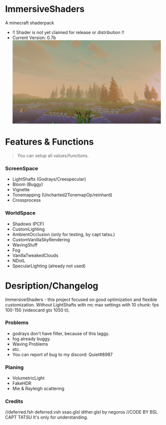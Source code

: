 # ImmersiveShaders
A minecraft shaderpack
- !! Shader is not yet claimed for release or distribution !!
- Current Version: 0.7b
![Alt text](/screenshots/2021-10-03_18.21.47.png?raw=true "Optional Title")
# Features & Functions
>You can setup all values/functions.
### ScreenSpace
- LightShafts (Godrays/Creespecular)
- Bloom (Buggy)
- Vignette
- Tonemapping (Uncharted2TonemapOp/reinhard)
- Crossprocess
### WorldSpace
- Shadows (PCF)
- CustomLighting
- AmbientOcclusion (only for testing, by capt tatsu.)
- CustomVanillaSkyRendering
- WavingStuff
- Fog
- VanillaTweakedClouds
- NDotL
- SpecularLighting (already not used)
# Desription/Changelog
ImmersiveShaders - this project focused on good optimization and flexible customization.
Without LightShafts with mc max settings with 10 chunk: fps 100-150 (videocard gtx 1050 ti).
### Problems
 - godrays don't have filter, because of this laggy.
 - fog already buggy.
 - Waving Problems
 - etc.
 - You can report of bug to my discord: Quiet#8987
### Planing
- VolumetricLight
- FakeHDR
- Mie & Rayleigh scattering
### Credits
//deferred.fsh deferred.vsh ssao.glsl dither.glsl by negoros
//CODE BY BSL CAPT TATSU
It's only for understanding.
